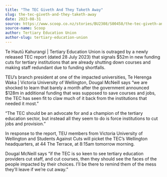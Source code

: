 ```yaml
---
title: "The TEC Giveth And They Taketh Away"
slug: the-tec-giveth-and-they-taketh-away
date: 2023-08-31
source: https://www.scoop.co.nz/stories/BU2308/S00458/the-tec-giveth-and-they-taketh-away.htm
source-name: Scoop
author: Tertiary Education Union
author-slug: tertiary-education-union
---
```


<p>Te Hautū Kahurangi | Tertiary Education Union is
outraged by a newly released TEC
report (dated 28 July 2023) that signals $52m in new
funding cuts for tertiary institutions that are already
shutting down courses and making staff redundant due to
funding shortfalls.</p>

<p>TEU’s branch president at one of
the impacted universities, Te Herenga Waka | Victoria
University of Wellington, Dougal McNeill says “we are
shocked to learn that barely a month after the government
announced $128m in additional funding that was supposed to
save courses and jobs, the TEC has seen fit to claw much of
it back from the institutions that needed it
most.”</p>

<p>“The TEC should be an advocate for and a
champion of the tertiary education sector, but instead all
they seem to do is force institutions to cut jobs and
provision.”</p>

<p>In response to the report, TEU members
from Victoria University of Wellington and Students Against
Cuts will picket the TEC’s Wellington headquarters, at 44
The Terrace, at 8:15am tomorrow morning.</p>

<p>Dougal
McNeill says “if the TEC is so keen to see tertiary
education providers cut staff, and cut courses, then they
should see the faces of the people impacted by their
choices. I’ll be there to remind them of the mess
they’ll leave if we’re cut
away.”</p>

<p></p>